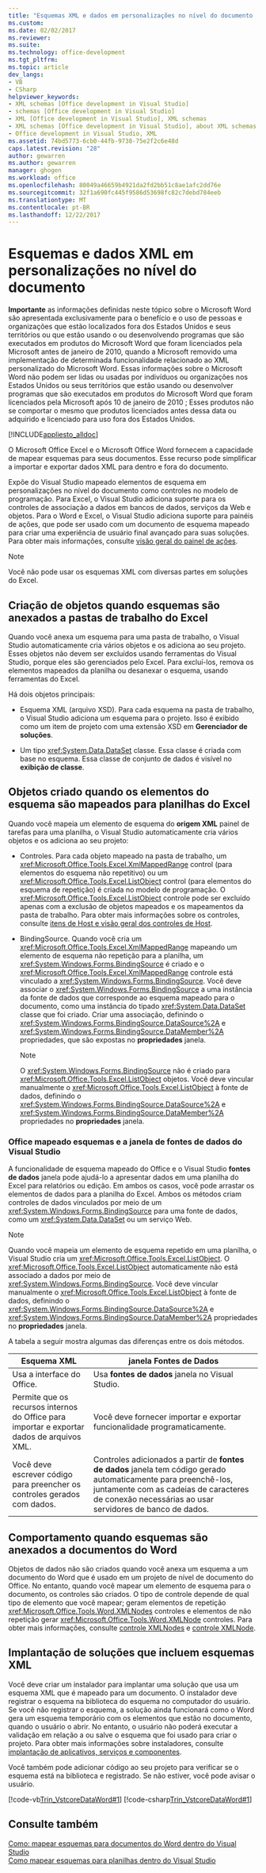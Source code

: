 ```yaml
---
title: "Esquemas XML e dados em personalizações no nível do documento | Microsoft Docs"
ms.custom: 
ms.date: 02/02/2017
ms.reviewer: 
ms.suite: 
ms.technology: office-development
ms.tgt_pltfrm: 
ms.topic: article
dev_langs:
- VB
- CSharp
helpviewer_keywords:
- XML schemas [Office development in Visual Studio]
- schemas [Office development in Visual Studio]
- XML [Office development in Visual Studio], XML schemas
- XML schemas [Office development in Visual Studio], about XML schemas and data
- Office development in Visual Studio, XML
ms.assetid: 74bd5773-6cb0-44fb-9738-75e2f2c6e48d
caps.latest.revision: "28"
author: gewarren
ms.author: gewarren
manager: ghogen
ms.workload: office
ms.openlocfilehash: 80049a46659b4921da2fd2bb51c8ae1afc2dd76e
ms.sourcegitcommit: 32f1a690fc445f9586d53698fc82c7debd784eeb
ms.translationtype: MT
ms.contentlocale: pt-BR
ms.lasthandoff: 12/22/2017
---
```

# <a name="xml-schemas-and-data-in-document-level-customizations"></a>Esquemas e dados XML em personalizações no nível do documento
  **Importante** as informações definidas neste tópico sobre o Microsoft Word são apresentada exclusivamente para o benefício e o uso de pessoas e organizações que estão localizados fora dos Estados Unidos e seus territórios ou que estão usando o ou desenvolvendo programas que são executados em produtos do Microsoft Word que foram licenciados pela Microsoft antes de janeiro de 2010, quando a Microsoft removido uma implementação de determinada funcionalidade relacionado ao XML personalizado do Microsoft Word. Essas informações sobre o Microsoft Word não podem ser lidas ou usadas por indivíduos ou organizações nos Estados Unidos ou seus territórios que estão usando ou desenvolver programas que são executados em produtos do Microsoft Word que foram licenciados pela Microsoft após 10 de janeiro de 2010 ; Esses produtos não se comportar o mesmo que produtos licenciados antes dessa data ou adquirido e licenciado para uso fora dos Estados Unidos.  
  
 [!INCLUDE[appliesto_alldoc](../vsto/includes/appliesto-alldoc-md.md)]  
  
 O Microsoft Office Excel e o Microsoft Office Word fornecem a capacidade de mapear esquemas para seus documentos. Esse recurso pode simplificar a importar e exportar dados XML para dentro e fora do documento.  
  
 Expõe do Visual Studio mapeado elementos de esquema em personalizações no nível do documento como controles no modelo de programação. Para Excel, o Visual Studio adiciona suporte para os controles de associação a dados em bancos de dados, serviços da Web e objetos. Para o Word e Excel, o Visual Studio adiciona suporte para painéis de ações, que pode ser usado com um documento de esquema mapeado para criar uma experiência de usuário final avançado para suas soluções. Para obter mais informações, consulte [visão geral do painel de ações](../vsto/actions-pane-overview.md).  
  
> [!NOTE]  
>  Você não pode usar os esquemas XML com diversas partes em soluções do Excel.  
  
## <a name="objects-created-when-schemas-are-attached-to-excel-workbooks"></a>Criação de objetos quando esquemas são anexados a pastas de trabalho do Excel  
 Quando você anexa um esquema para uma pasta de trabalho, o Visual Studio automaticamente cria vários objetos e os adiciona ao seu projeto. Esses objetos não devem ser excluídos usando ferramentas do Visual Studio, porque eles são gerenciados pelo Excel. Para excluí-los, remova os elementos mapeados da planilha ou desanexar o esquema, usando ferramentas do Excel.  
  
 Há dois objetos principais:  
  
-   Esquema XML (arquivo XSD). Para cada esquema na pasta de trabalho, o Visual Studio adiciona um esquema para o projeto. Isso é exibido como um item de projeto com uma extensão XSD em **Gerenciador de soluções**.  
  
-   Um tipo <xref:System.Data.DataSet> classe. Essa classe é criada com base no esquema. Essa classe de conjunto de dados é visível no **exibição de classe**.  
  
## <a name="objects-created-when-schema-elements-are-mapped-to-excel-worksheets"></a>Objetos criado quando os elementos do esquema são mapeados para planilhas do Excel  
 Quando você mapeia um elemento de esquema do **origem XML** painel de tarefas para uma planilha, o Visual Studio automaticamente cria vários objetos e os adiciona ao seu projeto:  
  
-   Controles. Para cada objeto mapeado na pasta de trabalho, um <xref:Microsoft.Office.Tools.Excel.XmlMappedRange> control (para elementos do esquema não repetitivo) ou um <xref:Microsoft.Office.Tools.Excel.ListObject> control (para elementos do esquema de repetição) é criada no modelo de programação. O <xref:Microsoft.Office.Tools.Excel.ListObject> controle pode ser excluído apenas com a exclusão de objetos mapeados e os mapeamentos da pasta de trabalho. Para obter mais informações sobre os controles, consulte [itens de Host e visão geral dos controles de Host](../vsto/host-items-and-host-controls-overview.md).  
  
-   BindingSource. Quando você cria um <xref:Microsoft.Office.Tools.Excel.XmlMappedRange> mapeando um elemento de esquema não repetição para a planilha, um <xref:System.Windows.Forms.BindingSource> é criado e o <xref:Microsoft.Office.Tools.Excel.XmlMappedRange> controle está vinculado a <xref:System.Windows.Forms.BindingSource>. Você deve associar o <xref:System.Windows.Forms.BindingSource> a uma instância da fonte de dados que corresponde ao esquema mapeado para o documento, como uma instância do tipado <xref:System.Data.DataSet> classe que foi criado. Criar uma associação, definindo o <xref:System.Windows.Forms.BindingSource.DataSource%2A> e <xref:System.Windows.Forms.BindingSource.DataMember%2A> propriedades, que são expostas no **propriedades** janela.  
  
    > [!NOTE]  
    >  O <xref:System.Windows.Forms.BindingSource> não é criado para <xref:Microsoft.Office.Tools.Excel.ListObject> objetos. Você deve vincular manualmente o <xref:Microsoft.Office.Tools.Excel.ListObject> à fonte de dados, definindo o <xref:System.Windows.Forms.BindingSource.DataSource%2A> e <xref:System.Windows.Forms.BindingSource.DataMember%2A> propriedades no **propriedades** janela.  
  
### <a name="office-mapped-schemas-and-the-visual-studio-data-sources-window"></a>Office mapeado esquemas e a janela de fontes de dados do Visual Studio  
 A funcionalidade de esquema mapeado do Office e o Visual Studio **fontes de dados** janela pode ajudá-lo a apresentar dados em uma planilha do Excel para relatórios ou edição. Em ambos os casos, você pode arrastar os elementos de dados para a planilha do Excel. Ambos os métodos criam controles de dados vinculados por meio de um <xref:System.Windows.Forms.BindingSource> para uma fonte de dados, como um <xref:System.Data.DataSet> ou um serviço Web.  
  
> [!NOTE]  
>  Quando você mapeia um elemento de esquema repetido em uma planilha, o Visual Studio cria um <xref:Microsoft.Office.Tools.Excel.ListObject>. O <xref:Microsoft.Office.Tools.Excel.ListObject> automaticamente não está associado a dados por meio de <xref:System.Windows.Forms.BindingSource>. Você deve vincular manualmente o <xref:Microsoft.Office.Tools.Excel.ListObject> à fonte de dados, definindo o <xref:System.Windows.Forms.BindingSource.DataSource%2A> e <xref:System.Windows.Forms.BindingSource.DataMember%2A> propriedades no **propriedades** janela.  
  
 A tabela a seguir mostra algumas das diferenças entre os dois métodos.  
  
|Esquema XML|janela Fontes de Dados|  
|----------------|-------------------------|  
|Usa a interface do Office.|Usa **fontes de dados** janela no Visual Studio.|  
|Permite que os recursos internos do Office para importar e exportar dados de arquivos XML.|Você deve fornecer importar e exportar funcionalidade programaticamente.|  
|Você deve escrever código para preencher os controles gerados com dados.|Controles adicionados a partir de **fontes de dados** janela tem código gerado automaticamente para preenchê-los, juntamente com as cadeias de caracteres de conexão necessárias ao usar servidores de banco de dados.|  
  
## <a name="behavior-when-schemas-are-attached-to-word-documents"></a>Comportamento quando esquemas são anexados a documentos do Word  
 Objetos de dados não são criados quando você anexa um esquema a um documento do Word que é usado em um projeto de nível de documento do Office. No entanto, quando você mapear um elemento de esquema para o documento, os controles são criados. O tipo de controle depende de qual tipo de elemento que você mapear; geram elementos de repetição <xref:Microsoft.Office.Tools.Word.XMLNodes> controles e elementos de não repetição gerar <xref:Microsoft.Office.Tools.Word.XMLNode> controles. Para obter mais informações, consulte [controle XMLNodes](../vsto/xmlnodes-control.md) e [controle XMLNode](../vsto/xmlnode-control.md).  
  
## <a name="deployment-of-solutions-that-include-xml-schemas"></a>Implantação de soluções que incluem esquemas XML  
 Você deve criar um instalador para implantar uma solução que usa um esquema XML que é mapeado para um documento. O instalador deve registrar o esquema na biblioteca do esquema no computador do usuário. Se você não registrar o esquema, a solução ainda funcionará como o Word gera um esquema temporário com os elementos que estão no documento, quando o usuário o abrir. No entanto, o usuário não poderá executar a validação em relação a ou salve o esquema que foi usado para criar o projeto. Para obter mais informações sobre instaladores, consulte [implantação de aplicativos, serviços e componentes](/visualstudio/deployment/deploying-applications-services-and-components).  
  
 Você também pode adicionar código ao seu projeto para verificar se o esquema está na biblioteca e registrado. Se não estiver, você pode avisar o usuário.  
  
 [!code-vb[Trin_VstcoreDataWord#1](../vsto/codesnippet/VisualBasic/Trin_VstcoreDataWordVB/ThisDocument.vb#1)]
 [!code-csharp[Trin_VstcoreDataWord#1](../vsto/codesnippet/CSharp/Trin_VstcoreDataWordCS/ThisDocument.cs#1)]  
  
## <a name="see-also"></a>Consulte também  
 [Como: mapear esquemas para documentos do Word dentro do Visual Studio](../vsto/how-to-map-schemas-to-word-documents-inside-visual-studio.md)   
 [Como mapear esquemas para planilhas dentro do Visual Studio](../vsto/how-to-map-schemas-to-worksheets-inside-visual-studio.md)  
  
  